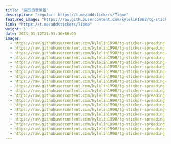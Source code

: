 ```yaml
---
title: "猫四的表情包"
description: "regular: https://t.me/addstickers/Tiome"
featured_image: "https://raw.githubusercontent.com/kylelin1998/tg-sticker-spreading-worldwide-images/main/img/dc93dd6b-0e9d-4468-a060-961876c5751b.jpg"
link: "https://t.me/addstickers/Tiome"
weight: 3
date: 2024-01-12T21:53:36+08:00
images:
  - https://raw.githubusercontent.com/kylelin1998/tg-sticker-spreading-worldwide-images/main/img/dc93dd6b-0e9d-4468-a060-961876c5751b.jpg
  - https://raw.githubusercontent.com/kylelin1998/tg-sticker-spreading-worldwide-images/main/img/c041cf9e-4073-433d-9cc9-37245e5f1d56.jpg
  - https://raw.githubusercontent.com/kylelin1998/tg-sticker-spreading-worldwide-images/main/img/fa0ed90e-35bd-404a-aa23-b1f735da2979.jpg
  - https://raw.githubusercontent.com/kylelin1998/tg-sticker-spreading-worldwide-images/main/img/cad658ad-5d33-4da0-9789-3f728695bdd3.jpg
  - https://raw.githubusercontent.com/kylelin1998/tg-sticker-spreading-worldwide-images/main/img/fb924349-24a3-454c-b651-cc09063f704d.jpg
  - https://raw.githubusercontent.com/kylelin1998/tg-sticker-spreading-worldwide-images/main/img/73f00eab-6e03-48af-a8db-ce24568585c2.jpg
  - https://raw.githubusercontent.com/kylelin1998/tg-sticker-spreading-worldwide-images/main/img/738d7400-d379-4bac-87fd-97686e051400.jpg
  - https://raw.githubusercontent.com/kylelin1998/tg-sticker-spreading-worldwide-images/main/img/1eed9d6d-7976-4c6c-b778-0cb55050b05c.jpg
  - https://raw.githubusercontent.com/kylelin1998/tg-sticker-spreading-worldwide-images/main/img/3efa67ae-d3d1-4dd6-99e8-3b23e19363bc.jpg
  - https://raw.githubusercontent.com/kylelin1998/tg-sticker-spreading-worldwide-images/main/img/f39e8aa4-8bff-41ce-a768-41c1adf25dd9.jpg
  - https://raw.githubusercontent.com/kylelin1998/tg-sticker-spreading-worldwide-images/main/img/6f590524-a37b-4f6a-a484-ecb215884283.jpg
  - https://raw.githubusercontent.com/kylelin1998/tg-sticker-spreading-worldwide-images/main/img/275d3177-762a-4c19-a9bc-5d75409bb5ea.jpg
  - https://raw.githubusercontent.com/kylelin1998/tg-sticker-spreading-worldwide-images/main/img/c2fbdfb8-dbde-4057-af08-8fec9245e8ae.jpg
  - https://raw.githubusercontent.com/kylelin1998/tg-sticker-spreading-worldwide-images/main/img/87ac9a37-bf40-4772-9d3b-84f3b51d9b9b.jpg
  - https://raw.githubusercontent.com/kylelin1998/tg-sticker-spreading-worldwide-images/main/img/23b043e4-0fa2-4e54-9181-13219bb29687.jpg
  - https://raw.githubusercontent.com/kylelin1998/tg-sticker-spreading-worldwide-images/main/img/827c1b0a-4661-45a5-a683-7f59fdcac2b2.jpg
  - https://raw.githubusercontent.com/kylelin1998/tg-sticker-spreading-worldwide-images/main/img/232995f7-feea-46e2-b24e-8cf8a4b8ad81.jpg
  - https://raw.githubusercontent.com/kylelin1998/tg-sticker-spreading-worldwide-images/main/img/1af4efd0-3f2d-45e2-8b42-0db7118f4575.jpg
  - https://raw.githubusercontent.com/kylelin1998/tg-sticker-spreading-worldwide-images/main/img/b1a5ded1-080f-4a14-b9f6-841da8455f92.jpg
  - https://raw.githubusercontent.com/kylelin1998/tg-sticker-spreading-worldwide-images/main/img/2a660ef3-4be6-4d95-867d-5fd0342ede40.jpg
---
```

